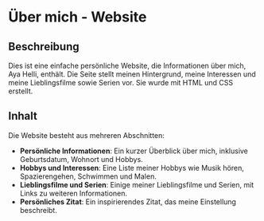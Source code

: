 # Über mich - Website

## Beschreibung
Dies ist eine einfache persönliche Website, die Informationen über mich, Aya Helli, enthält. Die Seite stellt meinen Hintergrund, meine Interessen und meine Lieblingsfilme sowie Serien vor. Sie wurde mit HTML und CSS erstellt.

## Inhalt
Die Website besteht aus mehreren Abschnitten:
- **Persönliche Informationen**: Ein kurzer Überblick über mich, inklusive Geburtsdatum, Wohnort und Hobbys.
- **Hobbys und Interessen**: Eine Liste meiner Hobbys wie Musik hören, Spazierengehen, Schwimmen und Malen.
- **Lieblingsfilme und Serien**: Einige meiner Lieblingsfilme und Serien, mit Links zu weiteren Informationen.
- **Persönliches Zitat**: Ein inspirierendes Zitat, das meine Einstellung beschreibt.

